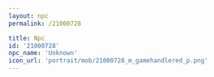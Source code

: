 ```yaml
---
layout: npc
permalink: /21000728

title: Npc
id: '21000728'
npc_name: 'Unknown'
icon_url: 'portrait/mob/21000728_m_gamehandlered_p.png'
---
```


